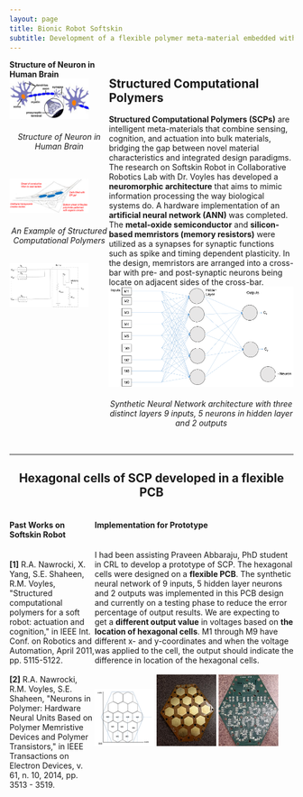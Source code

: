 ```yaml
---
layout: page
title: Bionic Robot Softskin
subtitle: Development of a flexible polymer meta-material embedded with neuromorphic architecture
---
```


<div style="display:flex;">
    <div style="flex:35%;">
        <b>Structure of Neuron in Human Brain</b>
        <br/>
        <img src="/img/projects/bionic-robot-softskin/softskin0.jpg" class = "lazyload" width="80%">
        <br/>
        <h6 align="middle">Structure of Neuron in Human Brain</h6>
        <br/>
        <img src="/img/projects/bionic-robot-softskin/softskin1.png" class = "lazyload" width="80%">
        <br/>
        <h6 align="middle">An Example of Structured Computational Polymers</h6>
        <img src="/img/projects/bionic-robot-softskin/softskin2.png" class = "lazyload" width="80%">
    </div>
    <div style="flex:65%;">
    <h2>Structured Computational Polymers</h2>
    <b>Structured Computational Polymers (SCPs)</b> are intelligent meta-materials that combine sensing, cognition, and actuation into bulk materials, bridging the gap between novel material characteristics and integrated design paradigms. The research on Softskin Robot in Collaborative Robotics Lab with Dr. Voyles has developed a <b>neuromorphic architecture</b> that aims to mimic information processing the way biological systems do. A hardware implementation of an <b>artificial neural network (ANN)</b> was completed. The <b>metal-oxide semiconductor</b> and <b>silicon-based memristors (memory resistors)</b> were utilized as a synapses for synaptic functions such as spike and timing dependent plasticity. In the design, memristors are arranged into a cross-bar with pre- and post-synaptic neurons being locate on adjacent sides of the cross-bar.
    <br/>
    <img src="/img/projects/bionic-robot-softskin/softskin3.png" class = "lazyload" width="100%">
    <br/>
    <h6 align="middle">Synthetic Neural Network architecture with three distinct layers 9 inputs, 5 neurons in hidden layer and 2 outputs</h6>
    </div>
</div>

---

<h2 align="middle">Hexagonal cells of SCP developed in a flexible PCB</h2>

<div style="display:flex;">
    <div style="flex:30%;">
        <h4>Past Works on Softskin Robot</h4>
        <br/>
        <b>[1]</b> R.A. Nawrocki, X. Yang, S.E. Shaheen, R.M. Voyles, "Structured computational polymers for a soft robot: actuation and cognition," in IEEE Int. Conf. on Robotics and Automation, April 2011, pp. 5115-5122.
        <br/>
        <br/>
        <b>[2]</b> R.A. Nawrocki, R.M. Voyles, S.E. Shaheen, "Neurons in Polymer: Hardware Neural Units Based on Polymer Memristive Devices and Polymer Transistors," in IEEE Transactions on Electron Devices, v. 61, n. 10, 2014, pp. 3513 - 3519.
    </div>
    <div style="flex:70%;">
        <h4>Implementation for Prototype</h4>
        <br/>
        I had been assisting Praveen Abbaraju, PhD student in CRL to develop a prototype of SCP. The hexagonal cells were designed on a <b>flexible PCB</b>. The synthetic neural network of 9 inputs, 5 hidden layer neurons and 2 outputs was implemented in this PCB design and currently on a testing phase to reduce the error percentage of output results. We are expecting to get a <b>different output value</b> in voltages based on <b>the location of hexagonal cells</b>. M1 through M9 have different x- and y-coordinates and when the voltage was applied to the cell, the output should indicate the difference in location of the hexagonal cells.
        <br/>
        <br/>
        <img src="/img/projects/bionic-robot-softskin/softskin4.png" class = "lazyload" width="30%">
        <img src="/img/projects/bionic-robot-softskin/softskin5.jpg" class = "lazyload" width="30%">
        <img src="/img/projects/bionic-robot-softskin/softskin6.jpg" class = "lazyload" width="30%">
    </div>
</div>